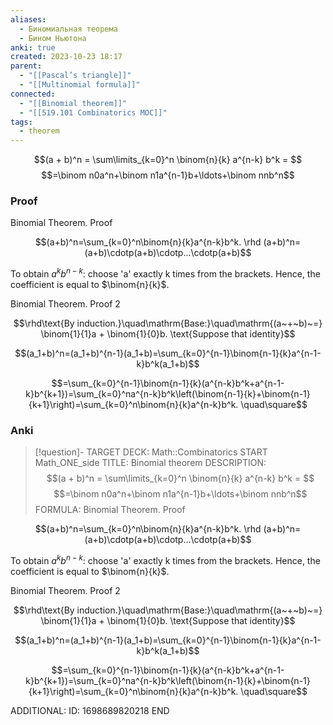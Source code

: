 ```yaml
---
aliases:
  - Биномиальная теорема
  - Бином Ньютона
anki: true
created: 2023-10-23 18:17
parent:
  - "[[Pascal’s triangle]]"
  - "[[Multinomial formula]]"
connected:
  - "[[Binomial theorem]]"
  - "[[519.101 Combinatorics MOC]]"
tags:
  - theorem
---
```


$$(a + b)^n = \sum\limits_{k=0}^n \binom{n}{k} a^{n-k} b^k = $$
$$=\binom n0a^n+\binom n1a^{n-1}b+\ldots+\binom nnb^n$$

### Proof
Binomial Theorem. Proof

$$(a+b)^n=\sum_{k=0}^n\binom{n}{k}a^{n-k}b^k. \rhd (a+b)^n=(a+b)\cdotp(a+b)\cdotp...\cdotp(a+b)$$

To obtain $a^k b^{n-k}$: choose 'a' exactly k times from the brackets. Hence, the coefficient is equal to $\binom{n}{k}$.

Binomial Theorem. Proof 2

$$\rhd\text{By induction.}\quad\mathrm{Base:}\quad\mathrm{(a~+~b)~=} \binom{1}{1}a + \binom{1}{0}b. \text{Suppose that identity}$$

$$(a_1+b)^n=(a_1+b)^{n-1}(a_1+b)=\sum_{k=0}^{n-1}\binom{n-1}{k}a^{n-1-k}b^k(a_1+b)$$

$$=\sum_{k=0}^{n-1}\binom{n-1}{k}(a^{n-k}b^k+a^{n-1-k}b^{k+1})=\sum_{k=0}^na^{n-k}b^k\left(\binom{n-1}{k}+\binom{n-1}{k+1}\right)=\sum_{k=0}^n\binom{n}{k}a^{n-k}b^k. \quad\square$$


### Anki
> [!question]-
TARGET DECK: Math::Combinatorics
START
Math_ONE_side
TITLE: Binomial theorem
DESCRIPTION: $$(a + b)^n = \sum\limits_{k=0}^n \binom{n}{k} a^{n-k} b^k = $$
$$=\binom n0a^n+\binom n1a^{n-1}b+\ldots+\binom nnb^n$$
FORMULA: Binomial Theorem. Proof

$$(a+b)^n=\sum_{k=0}^n\binom{n}{k}a^{n-k}b^k. \rhd (a+b)^n=(a+b)\cdotp(a+b)\cdotp...\cdotp(a+b)$$

To obtain $a^k b^{n-k}$: choose 'a' exactly k times from the brackets. Hence, the coefficient is equal to $\binom{n}{k}$.

Binomial Theorem. Proof 2

$$\rhd\text{By induction.}\quad\mathrm{Base:}\quad\mathrm{(a~+~b)~=} \binom{1}{1}a + \binom{1}{0}b. \text{Suppose that identity}$$

$$(a_1+b)^n=(a_1+b)^{n-1}(a_1+b)=\sum_{k=0}^{n-1}\binom{n-1}{k}a^{n-1-k}b^k(a_1+b)$$

$$=\sum_{k=0}^{n-1}\binom{n-1}{k}(a^{n-k}b^k+a^{n-1-k}b^{k+1})=\sum_{k=0}^na^{n-k}b^k\left(\binom{n-1}{k}+\binom{n-1}{k+1}\right)=\sum_{k=0}^n\binom{n}{k}a^{n-k}b^k. \quad\square$$

ADDITIONAL:
ID: 1698689820218
END










